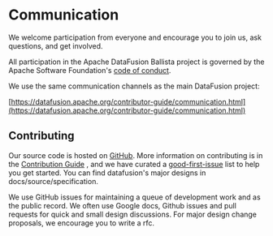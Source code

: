 <!---
  Licensed to the Apache Software Foundation (ASF) under one
  or more contributor license agreements.  See the NOTICE file
  distributed with this work for additional information
  regarding copyright ownership.  The ASF licenses this file
  to you under the Apache License, Version 2.0 (the
  "License"); you may not use this file except in compliance
  with the License.  You may obtain a copy of the License at

    http://www.apache.org/licenses/LICENSE-2.0

  Unless required by applicable law or agreed to in writing,
  software distributed under the License is distributed on an
  "AS IS" BASIS, WITHOUT WARRANTIES OR CONDITIONS OF ANY
  KIND, either express or implied.  See the License for the
  specific language governing permissions and limitations
  under the License.
-->

# Communication

We welcome participation from everyone and encourage you to join us, ask
questions, and get involved.

All participation in the Apache DataFusion Ballista project is governed by the
Apache Software Foundation's [code of
conduct](https://www.apache.org/foundation/policies/conduct.html).

We use the same communication channels as the main DataFusion project:

[https://datafusion.apache.org/contributor-guide/communication.html](https://datafusion.apache.org/contributor-guide/communication.html)

## Contributing

Our source code is hosted on
[GitHub](https://github.com/apache/datafusion-ballista). More information on contributing is in
the [Contribution Guide](https://github.com/apache/datafusion-ballista/blob/main/CONTRIBUTING.md)
, and we have curated a [good-first-issue](https://github.com/apache/datafusion-ballista/contribute)
list to help you get started. You can find datafusion's major designs in docs/source/specification.

We use GitHub issues for maintaining a queue of development work and as the
public record. We often use Google docs, Github issues and pull requests for
quick and small design discussions. For major design change proposals, we encourage you to write a rfc.
